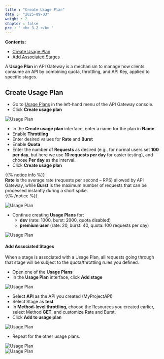 ```yaml
---
title : "Create Usage Plan"
date :  "2025-09-03" 
weight : 2
chapter : false
pre : " <b> 3.2 </b> "
---
```


**Contents:**
- [Create Usage Plan](#create-usage-plan)
- [Add Associated Stages](#add-associated-stages)

A **Usage Plan** in API Gateway is a mechanism to manage how clients consume an API by combining quota, throttling, and API Key, applied to specific stages.

## Create Usage Plan

- Go to [Usage Plans](https://console.aws.amazon.com/apigateway/main/usage-plan) in the left-hand menu of the API Gateway console.  
- Click **Create usage plan**

![Usage Plan](/images/3/00017.png?featherlight=false&width=90pc)

- In the **Create usage plan** interface, enter a name for the plan in **Name**.  
- Enable **Throttling**  
- Enter desired values for **Rate** and **Burst**  
- Enable **Quota**  
- Enter the number of **Requests** as desired (e.g., for normal users set **100 per day**, but here we use **10 requests per day** for easier testing), and choose **Per day** as the interval.  
- Click **Create usage plan**

{{% notice info %}}  
**Rate** is the average rate (requests per second – RPS) allowed by API Gateway, while **Burst** is the maximum number of requests that can be processed instantly during a short spike.  
{{% /notice %}}

![Usage Plan](/images/3/00018.png?featherlight=false&width=90pc)

- Continue creating **Usage Plans** for:  
  - **dev** (rate: 1000, burst: 2000, quota disabled)  
  - **premium user** (rate: 20, burst: 40, quota: 100 requests per day)

![Usage Plan](/images/3/00021.png?featherlight=false&width=90pc)

#### Add Associated Stages

When a stage is associated with a Usage Plan, all requests going through that stage will be subject to the quota/throttling rules you defined.

- Open one of the **Usage Plans**  
- In the **Usage Plan** interface, click **Add stage**

![Usage Plan](/images/3/00019.png?featherlight=false&width=90pc)

- Select **API** as the API you created (MyProjectAPI)  
- Select Stage as **test**  
- In **Method-level throttling**, choose the Resources you created earlier, select Method **GET**, and customize Rate and Burst.  
- Click **Add to usage plan**

![Usage Plan](/images/3/00020.png?featherlight=false&width=90pc)

- Repeat for the other usage plans.

![Usage Plan](/images/3/00022.png?featherlight=false&width=90pc)  
![Usage Plan](/images/3/00023.png?featherlight=false&width=90pc)
